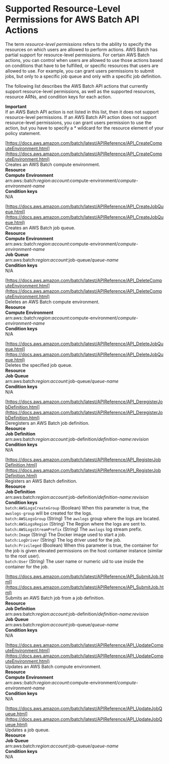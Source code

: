 # Supported Resource\-Level Permissions for AWS Batch API Actions<a name="batch-supported-iam-actions-resources"></a>

The term *resource\-level permissions* refers to the ability to specify the resources on which users are allowed to perform actions\. AWS Batch has partial support for resource\-level permissions\. For certain AWS Batch actions, you can control when users are allowed to use those actions based on conditions that have to be fulfilled, or specific resources that users are allowed to use\. For example, you can grant users permissions to submit jobs, but only to a specific job queue and only with a specific job definition\. 

The following list describes the AWS Batch API actions that currently support resource\-level permissions, as well as the supported resources, resource ARNs, and condition keys for each action\.

**Important**  
If an AWS Batch API action is not listed in this list, then it does not support resource\-level permissions\. If an AWS Batch API action does not support resource\-level permissions, you can grant users permission to use the action, but you have to specify a \* wildcard for the resource element of your policy statement\.

[https://docs.aws.amazon.com/batch/latest/APIReference/API_CreateComputeEnvironment.html](https://docs.aws.amazon.com/batch/latest/APIReference/API_CreateComputeEnvironment.html)  
Creates an AWS Batch compute environment\.    
**Resource**    
**Compute Environment**  
arn:aws::batch:*region*:*account*:compute\-environment/*compute\-environment\-name*  
**Condition keys**  
N/A

[https://docs.aws.amazon.com/batch/latest/APIReference/API_CreateJobQueue.html](https://docs.aws.amazon.com/batch/latest/APIReference/API_CreateJobQueue.html)  
Creates an AWS Batch job queue\.    
**Resource**    
**Compute Environment**  
arn:aws::batch:*region*:*account*:compute\-environment/*compute\-environment\-name*  
**Job Queue**  
arn:aws:batch:*region*:*account*:job\-queue/*queue\-name*  
**Condition keys**  
N/A

[https://docs.aws.amazon.com/batch/latest/APIReference/API_DeleteComputeEnvironment.html](https://docs.aws.amazon.com/batch/latest/APIReference/API_DeleteComputeEnvironment.html)  
Deletes an AWS Batch compute environment\.    
**Resource**    
**Compute Environment**  
arn:aws::batch:*region*:*account*:compute\-environment/*compute\-environment\-name*  
**Condition keys**  
N/A

[https://docs.aws.amazon.com/batch/latest/APIReference/API_DeleteJobQueue.html](https://docs.aws.amazon.com/batch/latest/APIReference/API_DeleteJobQueue.html)  
Deletes the specified job queue\.    
**Resource**    
**Job Queue**  
arn:aws:batch:*region*:*account*:job\-queue/*queue\-name*  
**Condition keys**  
N/A

[https://docs.aws.amazon.com/batch/latest/APIReference/API_DeregisterJobDefinition.html](https://docs.aws.amazon.com/batch/latest/APIReference/API_DeregisterJobDefinition.html)  
Deregisters an AWS Batch job definition\.    
**Resource**    
**Job Definition**  
arn:aws:batch:*region*:*account*:job\-definition/*definition\-name*:*revision*  
**Condition keys**  
N/A

[https://docs.aws.amazon.com/batch/latest/APIReference/API_RegisterJobDefinition.html](https://docs.aws.amazon.com/batch/latest/APIReference/API_RegisterJobDefinition.html)  
Registers an AWS Batch definition\.    
**Resource**    
**Job Definition**  
arn:aws:batch:*region*:*account*:job\-definition/*definition\-name*:*revision*  
**Condition keys**    
`batch:AWSLogsCreateGroup` \(Boolean\)  <a name="batch-supported-condition-keys-awslogscreategroup"></a>
When this parameter is true, the `awslogs-group` will be created for the logs\.  
`batch:AWSLogsGroup` \(String\)  <a name="batch-supported-condition-keys-awslogsgroup"></a>
The `awslogs` group where the logs are located\.  
`batch:AWSLogsRegion` \(String\)  <a name="batch-supported-condition-keys-awslogsregion"></a>
The Region where the logs are sent to\.  
`batch:AWSLogsStreamPrefix` \(String\)  <a name="batch-supported-condition-keys-awslogsstreamprefix"></a>
The `awslogs` log stream prefix\.  
`batch:Image` \(String\)  <a name="batch-supported-condition-keys-image"></a>
The Docker image used to start a job\.  
`batch:LogDriver` \(String\)  <a name="batch-supported-condition-keys-logdriver"></a>
The log driver used for the job\.  
`batch:Privileged` \(Boolean\)  <a name="batch-supported-condition-keys-privileged"></a>
When this parameter is true, the container for the job is given elevated permissions on the host container instance \(similar to the root user\)\.  
`batch:User` \(String\)  <a name="batch-supported-condition-keys-user"></a>
The user name or numeric uid to use inside the container for the job\.

[https://docs.aws.amazon.com/batch/latest/APIReference/API_SubmitJob.html](https://docs.aws.amazon.com/batch/latest/APIReference/API_SubmitJob.html)  
Submits an AWS Batch job from a job definition\.    
**Resource**    
**Job Definition**  
arn:aws:batch:*region*:*account*:job\-definition/*definition\-name*:*revision*  
**Job Queue**  
arn:aws:batch:*region*:*account*:job\-queue/*queue\-name*  
**Condition keys**  
N/A

[https://docs.aws.amazon.com/batch/latest/APIReference/API_UpdateComputeEnvironment.html](https://docs.aws.amazon.com/batch/latest/APIReference/API_UpdateComputeEnvironment.html)  
Updates an AWS Batch compute environment\.    
**Resource**    
**Compute Environment**  
arn:aws::batch:*region*:*account*:compute\-environment/*compute\-environment\-name*  
**Condition keys**  
N/A

[https://docs.aws.amazon.com/batch/latest/APIReference/API_UpdateJobQueue.html](https://docs.aws.amazon.com/batch/latest/APIReference/API_UpdateJobQueue.html)  
Updates a job queue\.    
**Resource**    
**Job Queue**  
arn:aws:batch:*region*:*account*:job\-queue/*queue\-name*  
**Condition keys**  
N/A